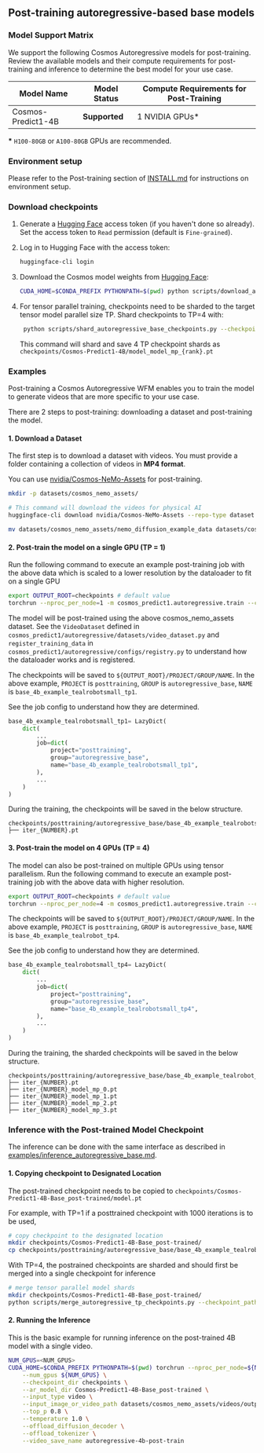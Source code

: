 ## Post-training autoregressive-based base models

### Model Support Matrix

We support the following Cosmos Autoregressive models for post-training. Review the available models and their compute requirements for post-training and inference to determine the best model for your use case.

| Model Name                               | Model Status | Compute Requirements for Post-Training |
|----------------------------------------------|------------------|------------------------------------------|
| Cosmos-Predict1-4B           | **Supported**    | 1 NVIDIA GPUs*                           |

**\*** `H100-80GB` or `A100-80GB` GPUs are recommended.

### Environment setup

Please refer to the Post-training section of [INSTALL.md](/INSTALL.md#post-training) for instructions on environment setup.

### Download checkpoints

1. Generate a [Hugging Face](https://huggingface.co/settings/tokens) access token (if you haven't done so already). Set the access token to `Read` permission (default is `Fine-grained`).

2. Log in to Hugging Face with the access token:
   ```bash
   huggingface-cli login
   ```

3. Download the Cosmos model weights from [Hugging Face](https://huggingface.co/collections/nvidia/cosmos-predict1-67c9d1b97678dbf7669c89a7):
   ```bash
   CUDA_HOME=$CONDA_PREFIX PYTHONPATH=$(pwd) python scripts/download_autoregressive_checkpoints.py --model_sizes 4B
   ```
4. For tensor parallel training, checkpoints need to be sharded to the target tensor model parallel size TP. Shard checkpoints to TP=4 with:
   ```bash
    python scripts/shard_autoregressive_base_checkpoints.py --checkpoint_path checkpoints/Cosmos-Predict1-4B/model.pt --model_size 4b --tensor_parallel_size 4  
   ```
   This command will shard and save 4 TP checkpoint shards as `checkpoints/Cosmos-Predict1-4B/model_model_mp_{rank}.pt`

### Examples

Post-training a Cosmos Autoregressive WFM enables you to train the model to generate videos that are more specific to your use case.

There are 2 steps to post-training: downloading a dataset and post-training the model.


#### 1. Download a Dataset
The first step is to download a dataset with videos. You must provide a folder containing a collection of videos in **MP4 format**.

You can use [nvidia/Cosmos-NeMo-Assets](https://huggingface.co/datasets/nvidia/Cosmos-NeMo-Assets) for post-training.

```bash
mkdir -p datasets/cosmos_nemo_assets/

# This command will download the videos for physical AI
huggingface-cli download nvidia/Cosmos-NeMo-Assets --repo-type dataset --local-dir datasets/cosmos_nemo_assets/ --include "*.mp4*"

mv datasets/cosmos_nemo_assets/nemo_diffusion_example_data datasets/cosmos_nemo_assets/videos
```

#### 2. Post-train the model on a single GPU (TP = 1)

Run the following command to execute an example post-training job with the above data which is scaled to a lower resolution by the dataloader to fit on a single GPU

```bash
export OUTPUT_ROOT=checkpoints # default value
torchrun --nproc_per_node=1 -m cosmos_predict1.autoregressive.train --config=cosmos_predict1/autoregressive/configs/config.py -- experiment=base_4b_example_tealrobotsmall_tp1
```

The model will be post-trained using the above cosmos_nemo_assets dataset.
See the `VideoDataset` defined in `cosmos_predict1/autoregressive/datasets/video_dataset.py` and `register_training_data`  in `cosmos_predict1/autoregressive/configs/registry.py` to understand how the dataloader works and is registered.

The checkpoints will be saved to `${OUTPUT_ROOT}/PROJECT/GROUP/NAME`. In the above example,
`PROJECT` is `posttraining`, `GROUP` is `autoregressive_base`, `NAME` is `base_4b_example_tealrobotsmall_tp1`.

See the job config to understand how they are determined.
```python
base_4b_example_tealrobotsmall_tp1= LazyDict(
    dict(
        ...
        job=dict(
            project="posttraining",
            group="autoregressive_base",
            name="base_4b_example_tealrobotsmall_tp1",
        ),
        ...
    )
)
```

During the training, the checkpoints will be saved in the below structure.
```
checkpoints/posttraining/autoregressive_base/base_4b_example_tealrobotsmall_tp1/checkpoints/
├── iter_{NUMBER}.pt
```

#### 3. Post-train the model on 4 GPUs (TP = 4)

The model can also be post-trained on multiple GPUs using tensor parallelism. Run the following command to execute an example post-training job with the above data with higher resolution.

```bash
export OUTPUT_ROOT=checkpoints # default value
torchrun --nproc_per_node=4 -m cosmos_predict1.autoregressive.train --config=cosmos_predict1/autoregressive/configs/config.py -- experiment=base_4b_example_tealrobot_tp4
```

The checkpoints will be saved to `${OUTPUT_ROOT}/PROJECT/GROUP/NAME`. In the above example,
`PROJECT` is `posttraining`, `GROUP` is `autoregressive_base`, `NAME` is `base_4b_example_tealrobot_tp4`.

See the job config to understand how they are determined.
```python
base_4b_example_tealrobotsmall_tp4= LazyDict(
    dict(
        ...
        job=dict(
            project="posttraining",
            group="autoregressive_base",
            name="base_4b_example_tealrobotsmall_tp4",
        ),
        ...
    )
)
```

During the training, the sharded checkpoints will be saved in the below structure.
```
checkpoints/posttraining/autoregressive_base/base_4b_example_tealrobot_tp4/checkpoints/
├── iter_{NUMBER}.pt
├── iter_{NUMBER}_model_mp_0.pt
├── iter_{NUMBER}_model_mp_1.pt
├── iter_{NUMBER}_model_mp_2.pt
├── iter_{NUMBER}_model_mp_3.pt
```



### Inference with the Post-trained Model Checkpoint

The inference can be done with the same interface as described in [examples/inference_autoregressive_base.md](/examples/inference_autoregressive_base.md).

#### 1. Copying checkpoint to Designated Location

The post-trained checkpoint needs to be copied to `checkpoints/Cosmos-Predict1-4B-Base_post-trained/model.pt`

For example, with TP=1 if a posttrained checkpoint with 1000 iterations is to be used,
```bash
# copy checkpoint to the designated location
mkdir checkpoints/Cosmos-Predict1-4B-Base_post-trained/
cp checkpoints/posttraining/autoregressive_base/base_4b_example_tealrobotsmall_tp1/checkpoints/iter_000001000.pt checkpoints/Cosmos-Predict1-4B-Base_post-trained/model.pt
```

With TP=4, the postrained checkpoints are sharded and should first be merged into a single checkpoint for inference

```bash
# merge tensor parallel model shards
mkdir checkpoints/Cosmos-Predict1-4B-Base_post-trained/
python scripts/merge_autoregressive_tp_checkpoints.py --checkpoint_path checkpoints/posttraining/autoregressive_base/base_4b_example_tealrobot_tp4/checkpoints/iter_000001000.pt --output_path checkpoints/Cosmos-Predict1-4B-Base_post-trained/model.pt --model_size 4b --tensor_parallel_size 4
```

#### 2. Running the Inference

This is the basic example for running inference on the post-trained 4B model with a single video.

```bash
NUM_GPUS=<NUM_GPUS>
CUDA_HOME=$CONDA_PREFIX PYTHONPATH=$(pwd) torchrun --nproc_per_node=${NUM_GPUS} cosmos_predict1/autoregressive/inference/base.py \
    --num_gpus ${NUM_GPUS} \
    --checkpoint_dir checkpoints \
    --ar_model_dir Cosmos-Predict1-4B-Base_post-trained \
    --input_type video \
    --input_image_or_video_path datasets/cosmos_nemo_assets/videos/output_oige_render_view_sub.mp4  \
    --top_p 0.8 \
    --temperature 1.0 \
    --offload_diffusion_decoder \
    --offload_tokenizer \
    --video_save_name autoregressive-4b-post-train
```
